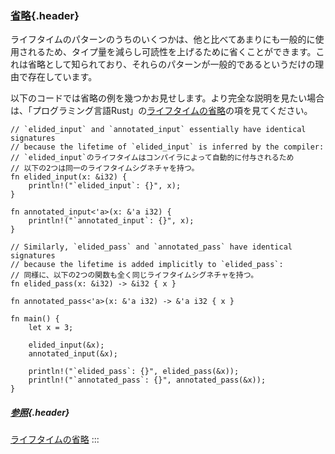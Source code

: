 ### [省略](#省略){.header}

ライフタイムのパターンのうちのいくつかは、他と比べてあまりにも一般的に使用されるため、タイプ量を減らし可読性を上げるために省くことができます。これは省略として知られており、それらのパターンが一般的であるというだけの理由で存在しています。

以下のコードでは省略の例を幾つかお見せします。より完全な説明を見たい場合は、「プログラミング言語Rust」の[ライフタイムの省略](elision-ja)の項を見てください。

    // `elided_input` and `annotated_input` essentially have identical signatures
    // because the lifetime of `elided_input` is inferred by the compiler:
    // `elided_input`のライフタイムはコンパイラによって自動的に付与されるため
    // 以下の2つは同一のライフタイムシグネチャを持つ。
    fn elided_input(x: &i32) {
        println!("`elided_input`: {}", x);
    }

    fn annotated_input<'a>(x: &'a i32) {
        println!("`annotated_input`: {}", x);
    }

    // Similarly, `elided_pass` and `annotated_pass` have identical signatures
    // because the lifetime is added implicitly to `elided_pass`:
    // 同様に、以下の2つの関数も全く同じライフタイムシグネチャを持つ。
    fn elided_pass(x: &i32) -> &i32 { x }

    fn annotated_pass<'a>(x: &'a i32) -> &'a i32 { x }

    fn main() {
        let x = 3;

        elided_input(&x);
        annotated_input(&x);

        println!("`elided_pass`: {}", elided_pass(&x));
        println!("`annotated_pass`: {}", annotated_pass(&x));
    }

##### [参照](#参照){.header}

[ライフタイムの省略](https://doc.rust-lang.org/book/ch10-03-lifetime-syntax.html#lifetime-elision)
:::


